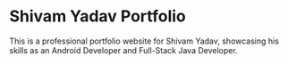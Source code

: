 # Shivam Yadav Portfolio

This is a professional portfolio website for Shivam Yadav, showcasing his skills as an Android Developer and Full-Stack Java Developer.